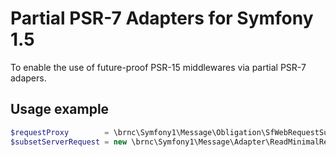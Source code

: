 Partial PSR-7 Adapters for Symfony 1.5
======================================

To enable the use of future-proof PSR-15 middlewares via partial PSR-7 adapers.

## Usage example
```php
$requestProxy        = \brnc\Symfony1\Message\Obligation\SfWebRequestSubsetProxy::create($sfWebRequest);
$subsetServerRequest = new \brnc\Symfony1\Message\Adapter\ReadMinimalRequestHeadAdapter($requestProxy);
```

